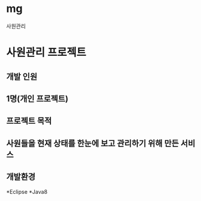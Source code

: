 # mg
사원관리

# 사원관리 프로젝트

## 개발 인원
1명(개인 프로젝트)
---------


## 프로젝트 목적
사원들을 현재 상태를 한눈에 보고 관리하기 위해 만든 서비스
---------


## 개발환경
*Eclipse
*Java8
